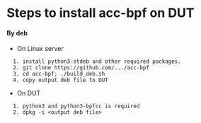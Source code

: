 Steps to install acc-bpf on DUT
================================
#### By deb
- On Linux server
```
  1. install python3-stdeb and other required packages. 
  2. git clone https://github.com/.../acc-bpf
  3. cd acc-bpf; ./build_deb.sh
  4. copy output deb file to DUT
```
- On DUT
```
  1. python3 and python3-bpfcc is required 
  2. dpkg -i <output deb file>
```

